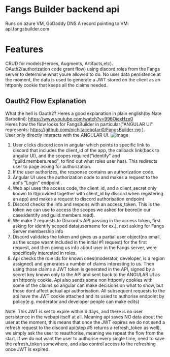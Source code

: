 # Fangs Builder backend api  
Runs on azure VM, GoDaddy DNS A record pointing to VM: api.fangsbuilder.com  


# Features  
CRUD for models(Heroes, Augments, Artifacts,etc).  
OAuth2(authorization code grant flow) using discord roles from the Fangs server to determine what youre allowed to do. No user data persistence at the moment, 
the data is used to generate a JWT stored on the client as an httponly cookie that keeps all the claims needed.



## Oauth2 Flow Explanation
What the hell is Oauth2? Heres a good explanation in plain english(by Nate Barbetini): https://www.youtube.com/watch?v=996OiexHze0  
Heres how the flow looks for FangsBuilder in particular("ANGULAR UI" represents: https://github.com/nichitacebotari0/FangsBuilder-ng ).  
User only directly interacts with the ANGULAR UI.
![image](https://user-images.githubusercontent.com/37653982/206917155-e305c16e-3cd9-41a6-81f7-d061a5d6e501.png)

1) User clicks discord icon in angular which points to specific link to discord that includes the client_id of the app, the callback link(back to angular UI), 
and the scopes required("identify" and "guild.members.read", to find out what roles user has). This redirects user to page asking for authorization.
2) If the user authorizes, the response contains an authorization code.
3) Angular UI uses the authorization code to and makes a request to the api's "Login" endpoint .
4) Web api uses the access code, the client_id, and a client_secret only known to it(provided together with client_id by discord when registering an app) and makes a request to discord authorisation endpoint
5) Discord checks the info and respons with an access_token. This is the token we can use to access the scopes we asked for beore(in our case:identify and guild.members.read).
6) We make 2 requests to Discord's API passing in the access token, first asking for identify scoped data(username for ex.), next asking for Fangs Server membership info
7) Discord validates the token and gives us a partial user object(no email, as the scope wasnt included in the initial #1 request) for the first request, and then giving us info about user in the Fangs server, were specifically interested in roles.
8) Api checks the role ids for known ones(moderator, developer, is a region assigned) and generates a number of claims interesting to us.
Then using those claims a JWT token is generated in the API, signed by a secret key known only to the API and sent back to the ANGULAR UI as an httponly cookie.
Api also sends some non httponly cookies with some of the claims so angular can make decisions on what to show, but those dont affect actual api authorisation.
All subsequent requests to the api have the JWT cookie attached and its usied to authorise endpoint by policy(e.g. moderator and developer people can make edits)

Note: This JWT is set to expire within 6 days, and there is no user persistence in the webapi itself at all. Meaning api saves NO data about the user at the moment, this means that once the JWT expires we do not send a refresh request to the discord api(step #5 returns a refresh_token as well), we simply ask the user to reauthorise, meaning we repeat the flow from the start. If we do not want the user to authorise every single time, need to save the refresh_token somewhere, and also control access to the refreshing once JWT is expired.
